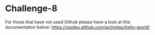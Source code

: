 # Challenge-8

For those that have not used Github please have a look at this documentation below: 
https://guides.github.com/activities/hello-world/
